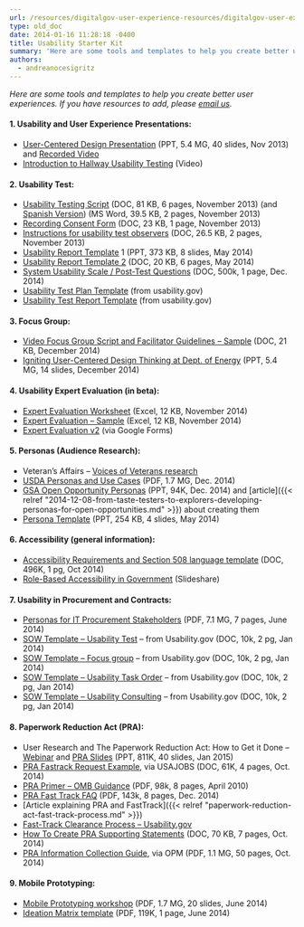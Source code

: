 ```yaml
---
url: /resources/digitalgov-user-experience-resources/digitalgov-user-experience-program-usability-starter-kit/
type: old_doc
date: 2014-01-16 11:28:18 -0400
title: Usability Starter Kit
summary: 'Here are some tools and templates to help you create better user experiences. If you have resources to add, please email us. 1. Usability and User Experience Presentations: User-Centered Design Presentation (PPT, 5.4 MG, 40 slides, Nov 2013) and Recorded Video Introduction to Hallway Usability Testing (Video) 2. Usability Test: Usability Testing Script  (DOC, 81 KB, 6'
authors:
  - andreanocesigritz
---
```


_Here are some tools and templates to help you create better user experiences. If you have resources to add, please [email us](mailto:govux@gsa.gov)._

#### 1. Usability and User Experience Presentations:

  * [User-Centered Design Presentation](https://s3.amazonaws.com/sitesusa/wp-content/uploads/sites/212/2014/01/UCD-Webinar-short-done-1-2.pptx) (PPT, 5.4 MG, 40 slides, Nov 2013) and [Recorded Video](http://www.youtube.com/watch?v=GwBBtTkUAcA&index=18&list=PLd9b-GuOJ3nGAp5rEv5-9qfkCMlgohUMr)
  * [Introduction to Hallway Usability Testing](http://www.youtube.com/watch?v=HzBXQsJT4tg&index=9&list=PLd9b-GuOJ3nGAp5rEv5-9qfkCMlgohUMr) (Video)

#### 2. Usability Test:

  * [Usability Testing Script](https://s3.amazonaws.com/sitesusa/wp-content/uploads/sites/212/2014/01/usability-testing-script.doc) (DOC, 81 KB, 6 pages, November 2013) (and [Spanish Version](https://s3.amazonaws.com/sitesusa/wp-content/uploads/sites/212/2014/01/usability-testing-script-spanish1.doc)) (MS Word, 39.5 KB, 2 pages, November 2013)
  * [Recording Consent Form](https://s3.amazonaws.com/sitesusa/wp-content/uploads/sites/212/2014/01/recording-consent-form1.doc) (DOC, 23 KB, 1 page, November 2013)
  * [Instructions for usability test observers](https://s3.amazonaws.com/sitesusa/wp-content/uploads/sites/212/2014/01/instructions-for-usability-test-observers.doc) (DOC, 26.5 KB, 2 pages, November 2013)
  * [Usability Report Template](http://www.slideshare.net/DigitalGov/usability-testing-report-template "Usability Test Report Template") 1 (PPT, 373 KB, 8 slides, May 2014)
  * [Usability Report Template 2](https://s3.amazonaws.com/sitesusa/wp-content/uploads/sites/212/2014/01/EmployeeExpressfinalreport-2.docx) (DOC, 20 KB, 6 pages, May 2014)
  * [System Usability Scale / Post-Test Questions](https://s3.amazonaws.com/sitesusa/wp-content/uploads/sites/212/2014/01/SUS-Universal.docx) (DOC, 500k, 1 page,  Dec. 2014)
  * [Usability Test Plan Template](http://www.google.com/url?q=http%3A%2F%2Fwww.usability.gov%2Fhow-to-and-tools%2Fresources%2Ftemplates%2Fusability-test-plan-template.html&sa=D&sntz=1&usg=AFQjCNGDQT0Ec_nhB2NuiWv4HdPLPsMUwA) (from usability.gov)
  * [Usability Test Report Template](http://www.google.com/url?q=http%3A%2F%2Fwww.usability.gov%2Fsites%2Fdefault%2Ffiles%2Fusability-test-report.docx&sa=D&sntz=1&usg=AFQjCNEPnHnai2tEMgnsmOGnIyBz1q3Xug) (from usability.gov)

#### 3. Focus Group:

  *  [Video Focus Group Script and Facilitator Guidelines &#8211; Sample](https://s3.amazonaws.com/sitesusa/wp-content/uploads/sites/212/2014/01/FocusGroupDiscussionGuide-generic.docx) (DOC, 21 KB, December 2014)
  * [Igniting User-Centered Design Thinking at Dept. of Energy](https://s3.amazonaws.com/sitesusa/wp-content/uploads/sites/212/2014/01/UXPA-DC-2014-Wendy-Littman.pptx) (PPT, 5.4 MG, 14 slides, December 2014)

#### 4. Usability Expert Evaluation (in beta):

  * [Expert Evaluation Worksheet](https://s3.amazonaws.com/sitesusa/wp-content/uploads/sites/212/2014/01/Master-Expert-Evaluation-desktop.xlsx) (Excel, 12 KB, November 2014)
  * [Expert Evaluation &#8211; Sample](https://s3.amazonaws.com/sitesusa/wp-content/uploads/sites/212/2014/01/Expert-Evaluation-Sample.xlsx) (Excel, 12 KB, November 2014)
  * [Expert Evaluation v2](https://docs.google.com/a/gsa.gov/forms/d/1QYKxyOQHNYrRAg1hqKiadERob-rRhQ-_ze5GB34PcyM/viewform) (via Google Forms)

#### 5. Personas (Audience Research):

  * Veteran&#8217;s Affairs &#8211; [Voices of Veterans research](http://www.innovation.va.gov/hcd.asp)
  * [USDA Personas and Use Cases](https://s3.amazonaws.com/sitesusa/wp-content/uploads/sites/212/2014/01/Marsh-Personas.pdf) (PDF, 1.7 MG, Dec. 2014)
  * [GSA Open Opportunity Personas](https://s3.amazonaws.com/sitesusa/wp-content/uploads/sites/212/2014/01/OPENOPPS-personas-final.pptx.pptx) (PPT, 94K, Dec. 2014) and [article]({{< relref "2014-12-08-from-taste-testers-to-explorers-developing-personas-for-open-opportunities.md" >}}) about creating them
  * [Persona Template](https://s3.amazonaws.com/sitesusa/wp-content/uploads/sites/212/2014/05/Persona-Template.pptx) (PPT, 254 KB, 4 slides, May 2014)

#### 6. Accessibility (general information):

  * [Accessibility Requirements and Section 508 language template](https://s3.amazonaws.com/sitesusa/wp-content/uploads/sites/212/2014/01/Accessibility-Requirements-Section-508-language-to-be-added-to-Procurement-docs.docx) (DOC, 496K, 1 pg, Oct 2014)
  * [Role-Based Accessibility in Government](http://www.slideshare.net/AccessForAll/rolebased-accessibility-in-government) (Slideshare)

#### 7. Usability in Procurement and Contracts:

  * [Personas for IT Procurement Stakeholders](https://s3.amazonaws.com/sitesusa/wp-content/uploads/sites/212/2014/01/Personas-for-Stakeholders-in-IT-RFPs.pdf) (PDF, 7.1 MG, 7 pages, June 2014)
  * [SOW Template &#8211; Usability Test](https://s3.amazonaws.com/sitesusa/wp-content/uploads/sites/212/2014/01/sow-template-web-usability-testing.docx) &#8211; from Usability.gov (DOC, 10k, 2 pg, Jan 2014)
  * [SOW Template &#8211; Focus group](https://s3.amazonaws.com/sitesusa/wp-content/uploads/sites/212/2014/01/sow-template-usability-focus-group-participant-recruitment.docx) &#8211; from Usability.gov (DOC, 10k, 2 pg, Jan 2014)
  * [SOW Template &#8211; Usability Task Order](https://s3.amazonaws.com/sitesusa/wp-content/uploads/sites/212/2014/01/sow-template-usability-task-order-request_0.docx) &#8211; from Usability.gov (DOC, 10k, 2 pg, Jan 2014)
  * [SOW Template &#8211; Usability Consulting](https://s3.amazonaws.com/sitesusa/wp-content/uploads/sites/212/2014/01/sow-template-web-usability-consulting.docx) &#8211; from Usability.gov (DOC, 10k, 2 pg, Jan 2014)

#### 8. Paperwork Reduction Act (PRA):

  * User Research and The Paperwork Reduction Act: How to Get it Done &#8211; [Webinar](https://www.youtube.com/watch?v=_cqE4a8oAHU) and [PRA Slides](https://s3.amazonaws.com/sitesusa/wp-content/uploads/sites/212/2014/01/PRA-for-UX_Fox_2015-3.pptx) (PPT, 811K, 40 slides, Jan 2015)
  * [PRA Fastrack Request Example](https://s3.amazonaws.com/sitesusa/wp-content/uploads/sites/212/2014/01/fast-track-PRA-submission-short-form-2.doc), via USAJOBS (DOC, 61K, 4 pages, Oct. 2014)
  * [PRA Primer &#8211; OMB Guidance](https://s3.amazonaws.com/sitesusa/wp-content/uploads/sites/212/2014/01/PRAPrimer_04072010-2.pdf) (PDF, 98k, 8 pages, April 2010)
  * [PRA Fast Track FAQ](https://s3.amazonaws.com/sitesusa/wp-content/uploads/sites/212/2014/01/PRA_Fast_Track_FAQs-1.pdf) (PDF, 143k, 8 pages, Dec. 2014)
  * [Article explaining PRA and FastTrack]({{< relref "paperwork-reduction-act-fast-track-process.md" >}})
  * [Fast-Track Clearance Process &#8211; Usability.gov](http://www.usability.gov/how-to-and-tools/guidance/fast-track-clearance-process.html)
  * [How To Create PRA Supporting Statements](https://s3.amazonaws.com/sitesusa/wp-content/uploads/sites/212/2014/01/How-To-Create-a-Supporting-Statement.doc) (DOC, 70 KB, 7 pages, Oct. 2014)
  * [PRA Information Collection Guide](https://s3.amazonaws.com/sitesusa/wp-content/uploads/sites/212/2014/01/PRAInformationCollectionManual.pdf), via OPM (PDF, 1.1 MG, 50 pages, Oct. 2014)

#### 9. Mobile Prototyping:

  * [Mobile Prototyping workshop](https://s3.amazonaws.com/sitesusa/wp-content/uploads/sites/212/2014/01/Prototyping-workshop-presentataion.pdf) (PDF, 1.7 MG, 20 slides, June 2014)
  * [Ideation Matrix template](https://s3.amazonaws.com/sitesusa/wp-content/uploads/sites/212/2014/01/Ideation-Matrix-template.pdf) (PDF, 119K, 1 page, June 2014)

####